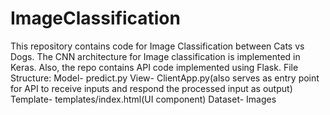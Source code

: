 # ImageClassification

This repository contains code for Image Classification between Cats vs Dogs.
The CNN architecture for Image classification is implemented in Keras. Also, the repo contains API code implemented using Flask.
File Structure:
Model- predict.py
View- ClientApp.py(also serves as entry point for API to receive inputs and respond the processed input as output)
Template- templates/index.html(UI component)
Dataset- Images
